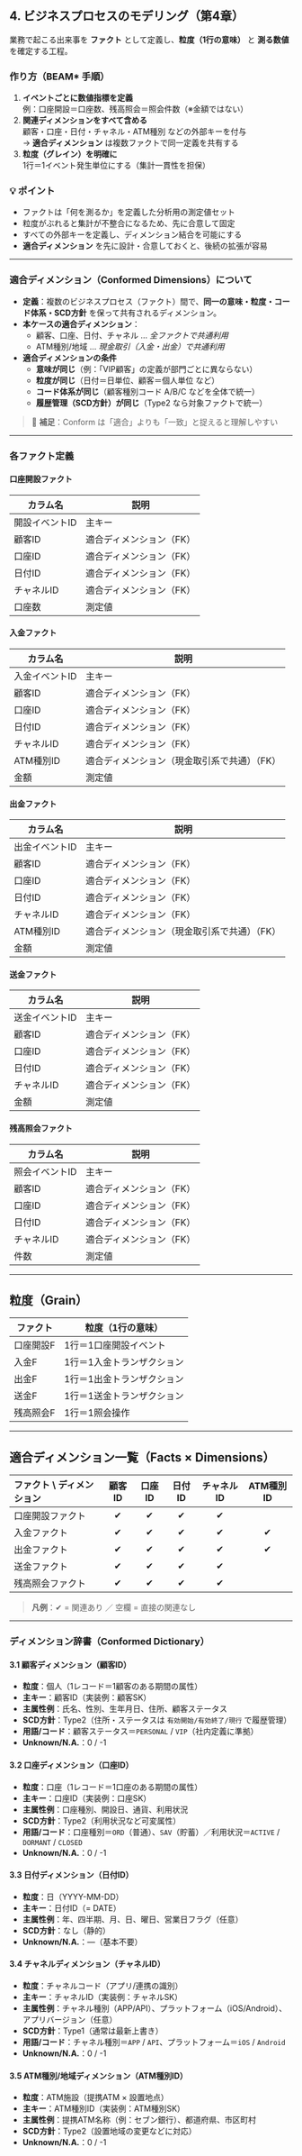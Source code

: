 ## 4. ビジネスプロセスのモデリング（第4章）
業務で起こる出来事を **ファクト** として定義し、**粒度（1行の意味）** と **測る数値** を確定する工程。

### 作り方（BEAM\* 手順）
1. **イベントごとに数値指標を定義**  
   例：口座開設＝口座数、残高照会＝照会件数（※金額ではない）
2. **関連ディメンションをすべて含める**  
   顧客・口座・日付・チャネル・ATM種別 などの外部キーを付与  
   → **適合ディメンション** は複数ファクトで同一定義を共有する
3. **粒度（グレイン）を明確に**  
   1行＝1イベント発生単位にする（集計一貫性を担保）

### 💡 **ポイント**
- ファクトは「何を測るか」を定義した分析用の測定値セット  
- 粒度がぶれると集計が不整合になるため、先に合意して固定  
- すべての外部キーを定義し、ディメンション結合を可能にする  
- **適合ディメンション** を先に設計・合意しておくと、後続の拡張が容易

---

### 適合ディメンション（Conformed Dimensions）について
- **定義**：複数のビジネスプロセス（ファクト）間で、**同一の意味・粒度・コード体系・SCD方針** を保って共有されるディメンション。  
- **本ケースの適合ディメンション**：
  - 顧客、口座、日付、チャネル … *全ファクトで共通利用*
  - ATM種別/地域 … *現金取引（入金・出金）で共通利用*
- **適合ディメンションの条件**
  - **意味が同じ**（例：「VIP顧客」の定義が部門ごとに異ならない）
  - **粒度が同じ**（日付＝日単位、顧客＝個人単位 など）
  - **コード体系が同じ**（顧客種別コード A/B/C などを全体で統一）
  - **履歴管理（SCD方針）が同じ**（Type2 なら対象ファクトで統一）
> 📝 **補足**：Conform は「適合」よりも「一致」と捉えると理解しやすい

---

### 各ファクト定義
#### 口座開設ファクト

| カラム名 | 説明 |
|---|---|
| 開設イベントID | 主キー |
| 顧客ID | 適合ディメンション（FK） |
| 口座ID | 適合ディメンション（FK） |
| 日付ID | 適合ディメンション（FK） |
| チャネルID | 適合ディメンション（FK） |
| 口座数 | 測定値 |

#### 入金ファクト

| カラム名 | 説明 |
|---|---|
| 入金イベントID | 主キー |
| 顧客ID | 適合ディメンション（FK） |
| 口座ID | 適合ディメンション（FK） |
| 日付ID | 適合ディメンション（FK） |
| チャネルID | 適合ディメンション（FK） |
| ATM種別ID | 適合ディメンション（現金取引系で共通）（FK） |
| 金額 | 測定値 |

#### 出金ファクト

| カラム名 | 説明 |
|---|---|
| 出金イベントID | 主キー |
| 顧客ID | 適合ディメンション（FK） |
| 口座ID | 適合ディメンション（FK） |
| 日付ID | 適合ディメンション（FK） |
| チャネルID | 適合ディメンション（FK） |
| ATM種別ID | 適合ディメンション（現金取引系で共通）（FK） |
| 金額 | 測定値 |

#### 送金ファクト

| カラム名 | 説明 |
|---|---|
| 送金イベントID | 主キー |
| 顧客ID | 適合ディメンション（FK） |
| 口座ID | 適合ディメンション（FK） |
| 日付ID | 適合ディメンション（FK） |
| チャネルID | 適合ディメンション（FK） |
| 金額 | 測定値 |

#### 残高照会ファクト

| カラム名 | 説明 |
|---|---|
| 照会イベントID | 主キー |
| 顧客ID | 適合ディメンション（FK） |
| 口座ID | 適合ディメンション（FK） |
| 日付ID | 適合ディメンション（FK） |
| チャネルID | 適合ディメンション（FK） |
| 件数 | 測定値 |


---

## 粒度（Grain）

| ファクト | 粒度（1行の意味） |
|---|---|
| 口座開設F | 1行＝1口座開設イベント |
| 入金F     | 1行＝1入金トランザクション |
| 出金F     | 1行＝1出金トランザクション |
| 送金F     | 1行＝1送金トランザクション |
| 残高照会F | 1行＝1照会操作 |


---


##  適合ディメンション一覧（Facts × Dimensions）

| ファクト \ ディメンション | 顧客ID | 口座ID | 日付ID | チャネルID | ATM種別ID |
|:--|:--:|:--:|:--:|:--:|:--:|
| 口座開設ファクト | ✔ | ✔ | ✔ | ✔ |  |
| 入金ファクト     | ✔ | ✔ | ✔ | ✔ | ✔ |
| 出金ファクト     | ✔ | ✔ | ✔ | ✔ | ✔ |
| 送金ファクト     | ✔ | ✔ | ✔ | ✔ |  |
| 残高照会ファクト | ✔ | ✔ | ✔ | ✔ |  |

> **凡例**：✔ = 関連あり ／ 空欄 = 直接の関連なし

---

###  ディメンション辞書（Conformed Dictionary）

#### 3.1 顧客ディメンション（顧客ID）
- **粒度**：個人（1レコード＝1顧客のある期間の属性）  
- **主キー**：顧客ID（実装例：顧客SK）  
- **主属性例**：氏名、性別、生年月日、住所、顧客ステータス  
- **SCD方針**：Type2（住所・ステータスは `有効開始/有効終了/現行` で履歴管理）  
- **用語/コード**：顧客ステータス＝`PERSONAL` / `VIP`（社内定義に準拠）  
- **Unknown/N.A.**：0 / -1

#### 3.2 口座ディメンション（口座ID）
- **粒度**：口座（1レコード＝1口座のある期間の属性）  
- **主キー**：口座ID（実装例：口座SK）  
- **主属性例**：口座種別、開設日、通貨、利用状況  
- **SCD方針**：Type2（利用状況など可変属性）  
- **用語/コード**：口座種別＝`ORD`（普通）、`SAV`（貯蓄）／利用状況＝`ACTIVE` / `DORMANT` / `CLOSED`  
- **Unknown/N.A.**：0 / -1

#### 3.3 日付ディメンション（日付ID）
- **粒度**：日（YYYY-MM-DD）  
- **主キー**：日付ID（= DATE）  
- **主属性例**：年、四半期、月、日、曜日、営業日フラグ（任意）  
- **SCD方針**：なし（静的）  
- **Unknown/N.A.**：—（基本不要）

#### 3.4 チャネルディメンション（チャネルID）
- **粒度**：チャネルコード（アプリ/連携の識別）  
- **主キー**：チャネルID（実装例：チャネルSK）  
- **主属性例**：チャネル種別（APP/API）、プラットフォーム（iOS/Android）、アプリバージョン（任意）  
- **SCD方針**：Type1（通常は最新上書き）  
- **用語/コード**：チャネル種別＝`APP` / `API`、プラットフォーム＝`iOS` / `Android`  
- **Unknown/N.A.**：0 / -1

#### 3.5 ATM種別/地域ディメンション（ATM種別ID）
- **粒度**：ATM施設（提携ATM × 設置地点）  
- **主キー**：ATM種別ID（実装例：ATM種別SK）  
- **主属性例**：提携ATM名称（例：セブン銀行）、都道府県、市区町村  
- **SCD方針**：Type2（設置地域の変更などに対応）  
- **Unknown/N.A.**：0 / -1

